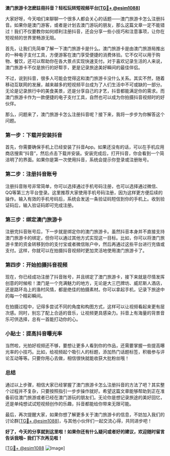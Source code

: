 **澳门旅游卡怎麽註冊抖音？轻松玩转短视频平台[[TG💪+ @esim1088](https://t.me/s/esim1088)]**

大家好呀，今天咱们来聊聊一个很多人都会关心的话题——澳门旅游卡怎么注册抖音。如果你是澳门游客，或者是计划去澳门游玩的朋友，那么这篇文章一定不能错过！我们不仅要教你如何顺利注册抖音，还会分享一些小技巧和注意事项，让你在短视频的世界里畅游无阻。

首先，让我们先简单了解一下澳门旅游卡是什么。澳门旅游卡是由澳门旅游局推出的一种电子支付工具，方便游客在澳门享受便捷的消费体验。它不仅可以用于购物、餐饮，还可以帮助你在各大景点实现快速支付。对于喜欢记录生活的人来说，澳门旅游卡不仅是旅行的好帮手，更是记录旅途美好瞬间的最佳伴侣。

不过，说到抖音，很多人可能会觉得这和澳门旅游卡没什么关系。其实不然，随着移动互联网的发展，越来越多的短视频平台成为了人们生活中不可或缺的一部分。无论是记录旅行中的美食美景，还是分享自己的才艺，抖音都能满足你的需求。而澳门旅游卡作为一款便捷的电子支付工具，自然也可以成为你拍摄抖音视频时的好伙伴。

那么，问题来了，澳门旅游卡怎么注册抖音呢？接下来，我将一步步为你解答这个问题。

### 第一步：下载并安装抖音

首先，你需要确保手机上已经安装了抖音App。如果还没有的话，可以在手机应用商店搜索“抖音”，然后点击下载并安装。安装完成后，打开抖音，你会看到一个简洁明了的界面。如果你是第一次使用抖音，系统会提示你登录或注册账号。

### 第二步：注册抖音账号

注册抖音账号非常简单，你可以选择通过手机号码注册，也可以选择通过微信、QQ等第三方平台登录。这里推荐大家使用手机号码注册，因为这样更方便后续的操作。输入有效的手机号码后，系统会发送一条验证码短信到你的手机上。收到验证码后，输入验证码即可完成注册。

### 第三步：绑定澳门旅游卡

注册完抖音账号后，下一步就是绑定你的澳门旅游卡。虽然抖音本身并不直接支持澳门旅游卡的绑定，但你可以通过其他方式实现这一目标。比如，你可以将澳门旅游卡里的资金转移到你的支付宝或者微信账户中，然后再通过这些平台进行充值或支付。这样，你就可以在拍摄抖音视频时更加灵活地使用澳门旅游卡了。

### 第四步：开始拍摄抖音视频

现在，你已经成功注册了抖音账号，并且绑定了澳门旅游卡，接下来就是尽情发挥创意的时候啦！澳门是一个充满魅力的地方，无论是大三巴牌坊、威尼斯人酒店，还是路环岛上的渔村风情，都是绝佳的拍摄素材。你可以拿起手机，记录下旅途中的每一个精彩瞬间。

在拍摄过程中，记得多尝试不同的角度和构图方式，这样可以让视频看起来更有层次感。同时，别忘了配上合适的音乐，让视频更具感染力。抖音上有海量的背景音乐可供选择，总有一首能打动你的心。

### 小贴士：提高抖音曝光率

当然啦，光拍好视频还不够，要想让更多人看到你的作品，还需要掌握一些提高曝光率的小技巧。比如，给视频起个吸引人的标题，添加热门话题标签，积极参与评论互动等等。只要你用心去做，相信很快就能收获大批粉丝哦！

### 总结

通过以上步骤，相信大家已经掌握了澳门旅游卡怎么注册抖音的方法了吧？其实整个过程并不复杂，只要按照指引一步步操作就好。希望这篇文章能够帮助到正在准备前往澳门旅游或者已经在澳门游玩的朋友们。无论你是想记录旅途的美好回忆，还是单纯想试试短视频创作的乐趣，抖音都能给你带来无限可能。

最后，再次提醒大家，如果你想了解更多关于澳门旅游卡的信息，不妨加入我们的讨论群[[TG💪+ @esim1088](https://t.me/s/esim1088)]，与其他小伙伴们一起交流心得，共同进步吧！

**好了，今天的分享就到这里啦！如果你还有什么疑问或者好的建议，欢迎随时留言告诉我哦~ 我们下次再见啦！**

[[TG💪+ @esim1088](https://t.me/s/esim1088) ![Image](https://i.postimg.cc/4NQfJmqS/Snipaste-2025-05-13-00-14-12.png)]